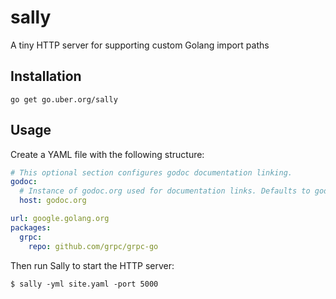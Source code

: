 # sally

A tiny HTTP server for supporting custom Golang import paths

## Installation

`go get go.uber.org/sally`

## Usage

Create a YAML file with the following structure:

```yaml
# This optional section configures godoc documentation linking.
godoc:
  # Instance of godoc.org used for documentation links. Defaults to godoc.org.
  host: godoc.org

url: google.golang.org
packages:
  grpc:
    repo: github.com/grpc/grpc-go
```

Then run Sally to start the HTTP server:

```
$ sally -yml site.yaml -port 5000
```
